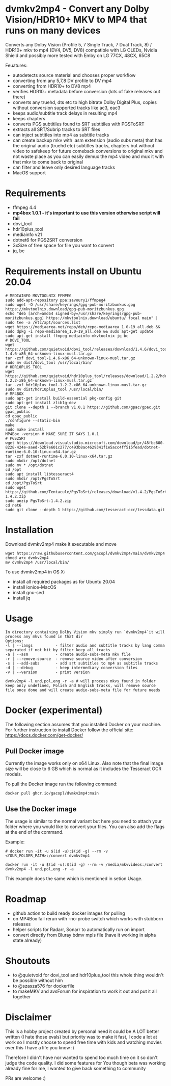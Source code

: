 # dvmkv2mp4 - Convert any Dolby Vision/HDR10+ MKV to MP4 that runs on many devices

Converts any Dolby Vision (Profile 5, 7 Single Track, 7 Dual Track, 8) / HDR10+ mkv to mp4 (DV4, DV5, DV8) compatible with LG OLEDs, Nvidia Shield and possibly more tested with Emby on LG 77CX, 48CX, 65C8

Feuatures:
- autodetects source material and chooses proper workflow
- converting from any 5,7,8 DV profile to DV mp4
- converting from HDR10+ to DV8 mp4
- verifies HDR10+ metadata before conversion (lots of fake releases out there)
- converts any truehd, dts etc to high bitrate Dolby Digital Plus, copies without conversion supported tracks like ac3, eac3
- keeps audio/subtitle track delays in resulting mp4
- keeps chapters
- converts PGS subtitiles found to SRT subtitiles with PGSToSRT
- extracts all SRT/Subrip tracks to SRT files
- can inject subtitles into mp4 as subtitle tracks
- can create backup mkv with .asm extension (audio subs meta) that has the original audio (truehd etc) subtitles tracks, chapters but without video to safekeep for future comeback conversions to original mkv and not waste place as you can easily demux the mp4 video and mux it with that mkv to come back to original
- can filter and leave only desired language tracks
- MacOS support

# Requirements
- ffmpeg 4.4
- **mp4box 1.0.1 - it's important to use this version otherwise script will fail**
- dovi_tool
- hdr10plus_tool
- mediainfo v21
- dotnet6 for PGS2SRT conversion
- 3xSize of free space for file you want to convert
- jq, bc

# Requirements install on Ubuntu 20.04
```
# MEDIAINFO MKVTOOLNIX FFMPEG
sudo add-apt-repository ppa:savoury1/ffmpeg4
sudo wget -O /usr/share/keyrings/gpg-pub-moritzbunkus.gpg https://mkvtoolnix.download/gpg-pub-moritzbunkus.gpg
echo "deb [arch=amd64 signed-by=/usr/share/keyrings/gpg-pub-moritzbunkus.gpg] https://mkvtoolnix.download/ubuntu/ focal main" | sudo tee -a /etc/apt/sources.list
wget https://mediaarea.net/repo/deb/repo-mediaarea_1.0-19_all.deb && sudo dpkg -i repo-mediaarea_1.0-19_all.deb && sudo apt-get update
sudo apt-get install ffmpeg mediainfo mkvtoolnix jq bc
# DOVI_TOOL
wget https://github.com/quietvoid/dovi_tool/releases/download/1.4.6/dovi_tool-1.4.6-x86_64-unknown-linux-musl.tar.gz
tar -zxf dovi_tool-1.4.6-x86_64-unknown-linux-musl.tar.gz
sudo mv dist/dovi_tool /usr/local/bin/
# HDR10PLUS_TOOL
wget https://github.com/quietvoid/hdr10plus_tool/releases/download/1.2.2/hdr10plus_tool-1.2.2-x86_64-unknown-linux-musl.tar.gz
tar -zxf hdr10plus_tool-1.2.2-x86_64-unknown-linux-musl.tar.gz
sudo mv dist/hdr10plus_tool /usr/local/bin/
# MP4BOX
sudo apt-get install build-essential pkg-config git
sudo apt-get install zlib1g-dev
git clone --depth 1 --branch v1.0.1 https://github.com/gpac/gpac.git gpac_public
cd gpac_public
./configure --static-bin
make
sudo make install
MP4Box -version # MAKE SURE IT SAYS 1.0.1
# PGS2SRT
wget https://download.visualstudio.microsoft.com/download/pr/48fbc600-8228-424e-aaed-52b7e601c277/c493b8ac4629341f1e5acc4ff515fead/dotnet-runtime-6.0.10-linux-x64.tar.gz
tar -zxf dotnet-runtime-6.0.10-linux-x64.tar.gz
sudo mkdir /opt/dotnet
sudo mv * /opt/dotnet
cd /opt
sudo apt install libtesseract4
sudo mkdir /opt/PgsToSrt
cd /opt/PgsToSrt
sudo wget https://github.com/Tentacule/PgsToSrt/releases/download/v1.4.2/PgsToSrt-1.4.2.zip
sudo unzip PgsToSrt-1.4.2.zip
cd net6
sudo git clone --depth 1 https://github.com/tesseract-ocr/tessdata.git
```

# Installation
Download dvmkv2mp4 make it executable and move
```
wget https://raw.githubusercontent.com/gacopl/dvmkv2mp4/main/dvmkv2mp4
chmod a+x dvmkv2mp4
mv dvmkv2mp4 /usr/local/bin/
```

To use dvmkv2mp4 in OS X:
- install all required packages as for Ubuntu 20.04
- install ionice-MacOS
- install gnu-sed
- install jq

# Usage
```
In directory containing Dolby Vision mkv simply run `dvmkv2mp4`it will process any mkvs found in that dir
Options:
-l | --langs          - filter audio and subtitle tracks by lang comma separated if not hit by filter keep all tracks
-a | --asm            - create audio-subs-meta mkv file
-r | --remove-source  - remove source video after conversion
-s | --add-subs       - add srt subtitles to mp4 as subtitle tracks
-d | --debug          - keep intermediary conversion files
-v | --version        - print version

dvmkv2mp4 -l und,pol,eng -r -a # will process mkvs found in folder keep only undefined, Polish and English tracks, will remove source file once done and will create audio-subs-meta file for future needs
```

# Docker (experimental)
The following section assumes that you installed Docker on your machine. For further instruction to install Docker follow the official site: https://docs.docker.com/get-docker/

## Pull Docker image
Currently the image works only on x64 Linux. Also note that the final image size will be close to 6 GB which is normal as it includes the Tesseract OCR models.

To pull the Docker image run the following command:
```
docker pull ghcr.io/gacopl/dvmkv2mp4:main
```
## Use the Docker image
The usage is similar to the normal variant but here you need to attach your folder where you would like to convert your files. You can also add the flags at the end of the command.

Example:
```
# docker run -it -u $(id -u):$(id -g) --rm -v <YOUR_FOLDER_PATH>:/convert dvmkv2mp4

docker run -it -u $(id -u):$(id -g) --rm -v /media/mkvvideos:/convert dvmkv2mp4 -l und,pol,eng -r -a
```
This example does the same which is mentioned in setion Usage.

# Roadmap
- github action to build ready docker images for pulling
- on MP4Box fail rerun with -no-probe switch which works with stubborn releases
- helper scripts for Radarr, Sonarr to automatically run on import
- convert directly from Bluray bdmv mpls file (have it working in alpha state already)

# Shoutouts
* to @quietvoid for dovi_tool and hdr10plus_tool this whole thing wouldn't be possible without him
* to @szasza576 for dockerfile
* to makeMKV and avsForum for inspiration to work it out and put it all together

# Disclaimer
This is a hobby project created by personal need it could be A LOT better written (I hate those evals) but priority was to make it fast, I code a lot at work so I mostly choose to spend free time with kids and watching movies over this I have a life you know :) 

Therefore I didn't have nor wanted to spend too much time on it so don't judge the code quality. I did some features for You though beta was working already fine for me, I wanted to give back something to community

PRs are welcome :)
